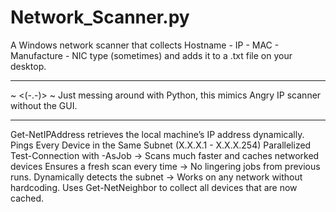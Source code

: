# Network_Scanner.py
A Windows network scanner that collects Hostname - IP - MAC - Manufacture - NIC type (sometimes) and adds it to a .txt file on your desktop. 
_____________________________________________________________________________
~ <(-.-)> ~ 
Just messing around with Python, this mimics Angry IP scanner without the GUI. 
_____________________________________________________________________________

Get-NetIPAddress retrieves the local machine’s IP address dynamically.
  Pings Every Device in the Same Subnet (X.X.X.1 - X.X.X.254)
    Parallelized Test-Connection with -AsJob → Scans much faster and caches networked devices
      Ensures a fresh scan every time → No lingering jobs from previous runs.
        Dynamically detects the subnet → Works on any network without hardcoding.
          Uses Get-NetNeighbor to collect all devices that are now cached.
